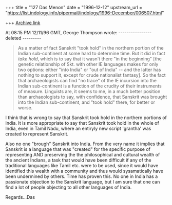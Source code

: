 +++
title = "127 Das Menon"
date = "1996-12-12"
upstream_url = "https://list.indology.info/pipermail/indology/1996-December/006507.html"

+++
[Archive link](https://list.indology.info/pipermail/indology/1996-December/006507.html)

At 08:15 PM 12/11/96 GMT, George Thompson wrote:
 ----------------deleted ---------
>As a matter of fact Sanskrit "took hold" in the northern portion of the
>Indian sub-continent at some hard to determine time.  But it did in fact
>*take hold*, which is to say that it wasn't there "in the beginning" [the
>genetic relationship of Skt. with other IE languages makes for only two
>options: either "into India" or "out of India" -- and the latter has
>nothing to support it, except for crude nationalist fantasy].  So the fact
>that archaeologists can find "no trace" of the IE incursion into the Indian
>sub-continent is a function of the crudity of their instruments of measure.
>Linguists are, it seems to me, in a much better position than
>archaeologists to say, with confidence, that Sanskrit was brought into the
>Indian sub-continent, and "took hold" there, for better or worse.
>
I think that is wrong to say that Sanskrit took hold in the northern
portions of India. It is more appropriate to say that Sanskrit took hold in
the whole of India, even in Tamil Nadu, where an entiryly new script
'grantha' was created to represent Sanskrit.

Also no one "brough" Sanskrit into India. From the very name it implies that
Sanskrit is a language that was "created" for the specific purpose of
representing AND preserving the the philosophical and cultural wealth of the
ancient Indians, a task that would have been difficult if any of the
traditional languages like Tamil etc. were to be used, since it would have
identified this wealth with a community and thus would sysamatically have
been undermined by others. Time has proven this. No one in India has a
passionate objection to the Sanskrit language, but I am sure that one can
find a lot of people objecting to all other languages of India.

Regards...Das






